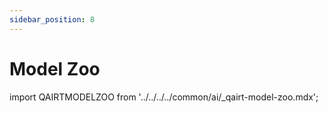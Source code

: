```yaml
---
sidebar_position: 8
---
```


# Model Zoo

import QAIRTMODELZOO from '../../../../common/ai/\_qairt-model-zoo.mdx';

<QAIRTMODELZOO />
